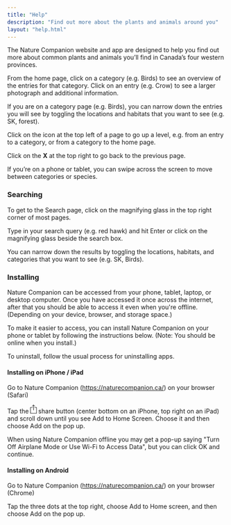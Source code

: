 ```yaml
---
title: "Help"
description: "Find out more about the plants and animals around you"
layout: "help.html"
---
```

The Nature Companion website and app are designed to help you find out more about common plants and animals you’ll find in Canada’s four western provinces.

From the home page, click on a category (e.g. Birds) to see an overview of the entries for that category. Click on an entry (e.g. Crow) to see a larger photograph and additional information.

If you are on a category page (e.g. Birds), you can narrow down the entries you will see by toggling the locations and habitats that you want to see (e.g. SK, forest).

Click on the icon at the top left of a page to go up a level, e.g. from an entry to a category, or from a category to the home page.

Click on the **X** at the top right to go back to the previous page.

If you’re on a phone or tablet, you can swipe across the screen to move between categories or species.

### Searching

To get to the Search page, click on the magnifying glass in the top right corner of most pages.

Type in your search query (e.g. red hawk) and hit Enter or click on the magnifying glass beside the search box.

You can narrow down the results by toggling the locations, habitats, and categories that you want to see (e.g. SK, Birds).

### Installing

Nature Companion can be accessed from your phone, tablet, laptop, or desktop computer. Once you have accessed it once across the internet, after that you should be able to access it even when you're offline. (Depending on your device, browser, and storage space.)

To make it easier to access, you can install Nature Companion on your phone or tablet by following the instructions below. (Note: You should be online when you install.)

To uninstall, follow the usual process for uninstalling apps.

#### Installing on iPhone / iPad

Go to Nature Companion (https://naturecompanion.ca/) on your browser (Safari)

Tap the <img src="/images/share.png" height="20px" /> share button (center bottom on an iPhone, top right on an iPad) and scroll down until you see Add to Home Screen. Choose it and then choose Add on the pop up.

When using Nature Companion offline you may get a pop-up saying "Turn Off Airplane Mode or Use Wi-Fi to Access Data", but you can click OK and continue.

#### Installing on Android

Go to Nature Companion (https://naturecompanion.ca/) on your browser (Chrome)

Tap the three dots at the top right, choose Add to Home screen, and then choose Add on the pop up.
